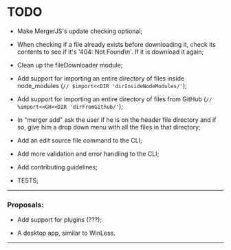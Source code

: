 # TODO

- Make MergerJS's update checking optional;

- When checking if a file already exists before downloading it, check its contents to see if it's '404: Not Found\n'. If it is download it again;

- Clean up the fileDownloader module;

- Add support for importing an entire directory of files inside node_modules (``` // $import<<DIR 'dirInsideNodeModules/' ```);

- Add support for importing an entire directory of files from GitHub (``` // %import<<GH<<DIR 'dirFromGithub/' ```);

- In "merger add" ask the user if he is on the header file directory and if so, give him a drop down menu with all the files in that directory;

- Add an edit source file command to the CLI;

- Add more validation and error handling to the CLI;

- Add contributing guidelines;

- TESTS;

--------------------------------------------------------------------------------------------------------------------------
### Proposals:

- Add support for plugins (???);

- A desktop app, similar to WinLess.

--------------------------------------------------------------------------------------------------------------------------
